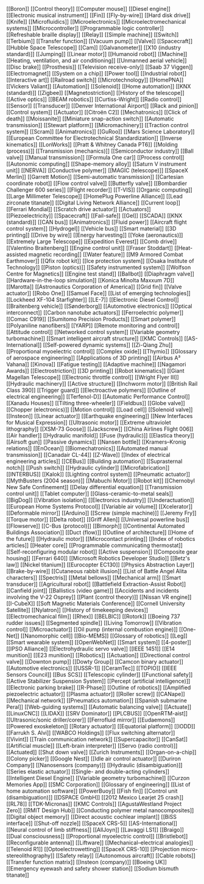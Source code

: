 [[Boron]]
[[Control theory]]
[[Computer mouse]]
[[Diesel engine]]
[[Electronic musical instrument]]
[[Fin]]
[[Fly-by-wire]]
[[Hard disk drive]]
[[Knife]]
[[Microfluidics]]
[[Microelectronics]]
[[Microelectromechanical systems]]
[[Microcontroller]]
[[Programmable logic controller]]
[[Refreshable braille display]]
[[Relay]]
[[Simple machine]]
[[Switch]]
[[Terbium]]
[[Transfer function]]
[[Vacuum pump]]
[[Valve]]
[[Spacecraft]]
[[Hubble Space Telescope]]
[[Cam]]
[[Galvanometer]]
[[X10 (industry standard)]]
[[Jumping]]
[[Linear motor]]
[[Humanoid robot]]
[[Machine]]
[[Heating, ventilation, and air conditioning]]
[[Unmanned aerial vehicle]]
[[Disc brake]]
[[Prosthesis]]
[[Television receive-only]]
[[Saab 37 Viggen]]
[[Electromagnet]]
[[System on a chip]]
[[Power tool]]
[[Industrial robot]]
[[Interactive art]]
[[Railroad switch]]
[[Microtechnology]]
[[HomePNA]]
[[Vickers Valiant]]
[[Automation]]
[[Solenoid]]
[[Home automation]]
[[KNX (standard)]]
[[Zigbee]]
[[Magnetostriction]]
[[History of the telescope]]
[[Active optics]]
[[BEAM robotics]]
[[Curtiss-Wright]]
[[Radio control]]
[[Sensor]]
[[Transducer]]
[[Denver International Airport]]
[[Rack and pinion]]
[[Control system]]
[[Actuator]]
[[Citroën C2]]
[[Mechatronics]]
[[Click of death]]
[[Moissanite]]
[[Miniature snap-action switch]]
[[Automatic transmission]]
[[Stewart platform]]
[[Micromachinery]]
[[Traction control system]]
[[Scram]]
[[Animatronics]]
[[GuRoo]]
[[Mars Science Laboratory]]
[[European Committee for Electrotechnical Standardization]]
[[Inverse kinematics]]
[[LonWorks]]
[[Pratt & Whitney Canada PT6]]
[[Molding (process)]]
[[Transmission (mechanics)]]
[[Semiconductor industry]]
[[Ball valve]]
[[Manual transmission]]
[[Formula One car]]
[[Process control]]
[[Autonomic computing]]
[[Shape-memory alloy]]
[[Saturn V instrument unit]]
[[NERVA]]
[[Conductive polymer]]
[[MAGIC (telescope)]]
[[SpaceX Merlin]]
[[Garrett Motion]]
[[Semi-automatic transmission]]
[[Cartesian coordinate robot]]
[[Flow control valve]]
[[Butterfly valve]]
[[Bombardier Challenger 600 series]]
[[Flight recorder]]
[[T-VIS]]
[[Organic computing]]
[[Large Millimeter Telescope]]
[[HomePlug Powerline Alliance]]
[[Lead zirconate titanate]]
[[Digital Living Network Alliance]]
[[Current loop]]
[[Ferrari Mondial]]
[[Scratch drive actuator]]
[[Actuators]]
[[Piezoelectricity]]
[[Spacecraft]]
[[Fail-safe]]
[[Gel]]
[[SCADA]]
[[KNX (standard)]]
[[CAN bus]]
[[Animatronics]]
[[Fluid power]]
[[Aircraft flight control system]]
[[Hydrogel]]
[[Vehicle bus]]
[[Smart material]]
[[3D printing]]
[[Drive by wire]]
[[Energy harvesting]]
[[Yoke (aeronautics)]]
[[Extremely Large Telescope]]
[[Expedition Everest]]
[[Comb drive]]
[[Valentino Braitenberg]]
[[Engine control unit]]
[[Fraser Stoddart]]
[[Heat-assisted magnetic recording]]
[[Water feature]]
[[M9 Armored Combat Earthmover]]
[[Qfix robot kit]]
[[Ice protection system]]
[[Osaka Institute of Technology]]
[[Piston (optics)]]
[[Safety instrumented system]]
[[Wolfson Centre for Magnetics]]
[[Engine test stand]]
[[Ballbot]]
[[Diaphragm valve]]
[[Hardware-in-the-loop simulation]]
[[Konica Minolta Maxxum 7D]]
[[Marotta]]
[[Astronautics Corporation of America]]
[[Grid fin]]
[[Valve actuator]]
[[Robo One]]
[[Samuel Face]]
[[List of emerging technologies]]
[[Lockheed XF-104 Starfighter]]
[[LE-7]]
[[Electronic Diesel Control]]
[[Braitenberg vehicle]]
[[Sønderborg]]
[[Automotive electronics]]
[[Optical interconnect]]
[[Carbon nanotube actuators]]
[[Ferroelectric polymer]]
[[Comac C919]]
[[Sumitomo Precision Products]]
[[Smart polymer]]
[[Polyaniline nanofibers]]
[[YARP]]
[[Remote monitoring and control]]
[[Attitude control]]
[[Networked control system]]
[[Variable geometry turbomachine]]
[[Smart intelligent aircraft structure]]
[[KMC Controls]]
[[AS-International]]
[[Self-powered dynamic systems]]
[[Zi-Qiang Zhu]]
[[Proportional myoelectric control]]
[[Complex oxide]]
[[Thymio]]
[[Glossary of aerospace engineering]]
[[Applications of 3D printing]]
[[Airbus A³ Vahana]]
[[Kinova]]
[[Fatigue testing]]
[[Adaptive machine]]
[[Nagamori Awards]]
[[Electrostriction]]
[[3D printing]]
[[Robot kinematics]]
[[Giant Magellan Telescope]]
[[Electronic throttle control]]
[[Wright Flyer III]]
[[Hydraulic machinery]]
[[Active structure]]
[[Inchworm motor]]
[[British Rail Class 390]]
[[Trigger guard]]
[[Electroactive polymers]]
[[Outline of electrical engineering]]
[[Terfenol-D]]
[[Automatic Performance Control]]
[[Xanadu Houses]]
[[Tilting three-wheeler]]
[[Fieldbus]]
[[Globe valve]]
[[Chopper (electronics)]]
[[Motion control]]
[[Load cell]]
[[Solenoid valve]]
[[Insteon]]
[[Linear actuator]]
[[Earthquake engineering]]
[[New Interfaces for Musical Expression]]
[[Ultrasonic motor]]
[[Extreme ultraviolet lithography]]
[[XSM-73 Goose]]
[[Jackscrew]]
[[China Airlines Flight 006]]
[[Air handler]]
[[Hydraulic manifold]]
[[Fuse (hydraulic)]]
[[Elastica theory]]
[[Airsoft gun]]
[[Passive dynamics]]
[[Nansen bottle]]
[[Kramers–Kronig relations]]
[[EnOcean]]
[[Biomechatronics]]
[[Automated manual transmission]]
[[Canadair CL-44]]
[[Z-Wave]]
[[Index of electrical engineering articles]]
[[CEBus]]
[[Building automation]]
[[Suprasternal notch]]
[[Push switch]]
[[Hydraulic cylinder]]
[[Microfabrication]]
[[INTERBUS]]
[[Kalok]]
[[Lighting control system]]
[[Pneumatic actuator]]
[[MythBusters (2004 season)]]
[[Mabuchi Motor]]
[[Robot kit]]
[[Chernobyl New Safe Confinement]]
[[Delay differential equation]]
[[Transmission control unit]]
[[Tablet computer]]
[[Glass-ceramic-to-metal seals]]
[[BigDog]]
[[Vibration isolation]]
[[Electronics industry]]
[[Underactuation]]
[[European Home Systems Protocol]]
[[Variable air volume]]
[[Xcelerator]]
[[Deformable mirror]]
[[Arduino]]
[[Screw (simple machine)]]
[[Jeremy Fry]]
[[Torque motor]]
[[Delta robot]]
[[Griff Allen]]
[[Universal powerline bus]]
[[Flowserve]]
[[C-Bus (protocol)]]
[[Bimorph]]
[[Continental Automated Buildings Association]]
[[Duct (flow)]]
[[Outline of architecture]]
[[Home of the future]]
[[Hydraulic motor]]
[[Microcontact printing]]
[[Index of robotics articles]]
[[Heater core]]
[[Programmable communicating thermostat]]
[[Self-reconfiguring modular robot]]
[[Active suspension]]
[[Composite gear housing]]
[[Ferrari 640]]
[[Microsoft Robotics Developer Studio]]
[[Betz's law]]
[[Nickel titanium]]
[[Eurocopter EC130]]
[[Physics Abstraction Layer]]
[[Brake-by-wire]]
[[Cutaneous rabbit illusion]]
[[List of Battle Angel Alita characters]]
[[Spectris]]
[[Metal bellows]]
[[Mechanical arm]]
[[Smart transducer]]
[[Agricultural robot]]
[[Battlefield Extraction-Assist Robot]]
[[Canfield joint]]
[[Ballistics (video game)]]
[[Accidents and incidents involving the V-22 Osprey]]
[[Plant (control theory)]]
[[Nissan VR engine]]
[[I-CubeX]]
[[Soft Magnetic Materials Conference]]
[[Cornell University Satellite]]
[[Nylatron]]
[[History of timekeeping devices]]
[[Electromechanical film]]
[[Rhex]]
[[BELBIC]]
[[Rotork]]
[[Boeing 737 rudder issues]]
[[Segmented spindle]]
[[Living Tomorrow]]
[[Vibration control]]
[[Microactuator]]
[[Oil pump (internal combustion engine)]]
[[One-Net]]
[[Nanomorphic cell]]
[[Bio-MEMS]]
[[Glossary of robotics]]
[[Leg]]
[[Smart wearable system]]
[[OpenWebNet]]
[[Smart system]]
[[4-poster]]
[[IPSO Alliance]]
[[Electrohydraulic servo valve]]
[[IEEE 1451]]
[[E14 munition]]
[[E23 munition]]
[[Robotics]]
[[Actuation]]
[[Directional control valve]]
[[Downton pump]]
[[Dowty Group]]
[[Camcon binary actuator]]
[[Automotive electronics]]
[[USSR-1]]
[[CeramTec]]
[[TOPIO]]
[[IEEE Sensors Council]]
[[Bus SCS]]
[[Telescopic cylinder]]
[[Functional safety]]
[[Active Stabilizer Suspension System]]
[[Percept (artificial intelligence)]]
[[Electronic parking brake]]
[[R-Phase]]
[[Outline of robotics]]
[[Amplified piezoelectric actuator]]
[[Plasma actuator]]
[[Roller screw]]
[[CANape]]
[[Mechanical network]]
[[Pneumatics automation]]
[[Spanish submarine Peral]]
[[Web-guiding systems]]
[[Automatic balancing valve]]
[[Actuate]]
[[LinuxCNC]]
[[LIDAX]]
[[SRV Dominator]]
[[PLCBUS]]
[[OpenRTM-aist]]
[[Ultrasonic/sonic driller/corer]]
[[Ferrofluid mirror]]
[[Eudaemons]]
[[Powered exoskeleton]]
[[Rotary actuator]]
[[Equatorial platform]]
[[IODD]]
[[Farrukh S. Alvi]]
[[WABCO Holdings]]
[[Flux switching alternator]]
[[Vivint]]
[[Train communication network]]
[[Supercapacitor]]
[[CanSat]]
[[Artificial muscle]]
[[Left-brain interpreter]]
[[Servo (radio control)]]
[[Actuated]]
[[Shut down valve]]
[[Zurich Instruments]]
[[Organ-on-a-chip]]
[[Colony picker]]
[[Google Nest]]
[[Idle air control actuator]]
[[Duriron Company]]
[[Nanosensors (company)]]
[[Hydraulic (disambiguation)]]
[[Series elastic actuator]]
[[Single- and double-acting cylinders]]
[[Intelligent Diesel Engine]]
[[Variable geometry turbomachine]]
[[Curzon Memories App]]
[[SMC Corporation]]
[[Glossary of engineering]]
[[List of home automation software]]
[[PowerBuoy]]
[[Fish fin]]
[[Control unit (disambiguation)]]
[[DSPACE GmbH]]
[[2012 Mexico Learjet 25 crash]]
[[RL78]]
[[TDK-Micronas]]
[[KMC Controls]]
[[AgustaWestland Project Zero]]
[[RMIT Design Hub]]
[[Conducting polymer metal nanocomposites]]
[[Digital object memory]]
[[Direct acoustic cochlear implant]]
[[BiSS interface]]
[[Shut-off nozzle]]
[[SpaceX CRS-5]]
[[AS-International]]
[[Neural control of limb stiffness]]
[[AllJoyn]]
[[Lavaggi LS1]]
[[Braigo]]
[[Dual consciousness]]
[[Proportional myoelectric control]]
[[Bristlebot]]
[[Reconfigurable antenna]]
[[Liftware]]
[[Mechanical–electrical analogies]]
[[Telenoid R1]]
[[Optoelectrowetting]]
[[SpaceX CRS-10]]
[[Projection micro-stereolithography]]
[[Safety relay]]
[[Autonomous aircraft]]
[[Cable robots]]
[[Transfer function matrix]]
[[Insteon (company)]]
[[Boeing UK]]
[[Emergency eyewash and safety shower station]]
[[Sodium bismuth titanate]]
